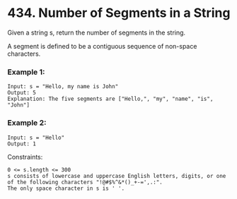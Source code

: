 # 434. Number of Segments in a String


Given a string s, return the number of segments in the string.

A segment is defined to be a contiguous sequence of non-space characters.

 

### Example 1:
```
Input: s = "Hello, my name is John"
Output: 5
Explanation: The five segments are ["Hello,", "my", "name", "is", "John"]
```

### Example 2:
```
Input: s = "Hello"
Output: 1
 ```

Constraints:
```
0 <= s.length <= 300
s consists of lowercase and uppercase English letters, digits, or one of the following characters "!@#$%^&*()_+-=',.:".
The only space character in s is ' '.
```